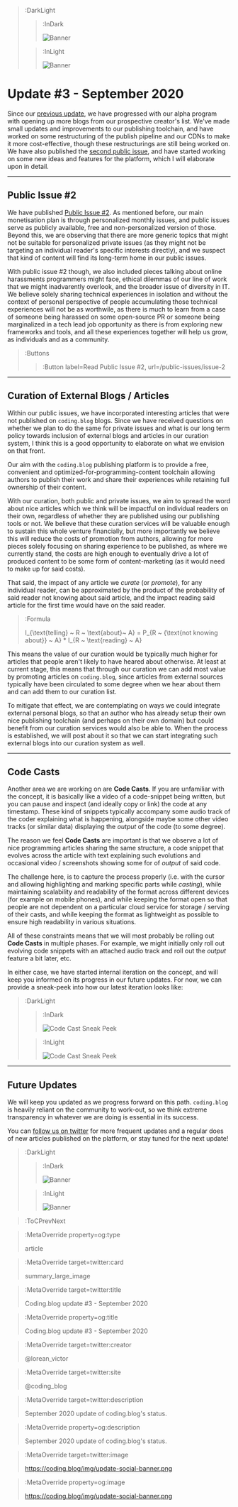 > :DarkLight
> > :InDark
> >
> > ![Banner](/img/update-banner-dark.svg)
>
> > :InLight
> >
> > ![Banner](/img/update-banner.svg)

# Update #3 -  September 2020

Since our [previous update](/updates/update-2), we have progressed with our alpha program with opening up more blogs
from our prospective creator's list. We've made small updates and improvements to our publishing toolchain, and have
worked on some restructuring of the publish pipeline and our CDNs to make it more cost-effective, though these restructurings
are still being worked on. We have also published the [second public issue](/public-issues/issue-2), and have
started working on some new ideas and features for the platform, which I will elaborate upon in detail.

---

## Public Issue #2

We have published [Public Issue #2](/public-issues/issue-2). As mentioned before, our main monetisation plan
is through personalized monthly issues, and public issues serve as publicly available, free and non-personalized
version of those. Beyond this, we are observing that there are more generic topics that might not be suitable
for personalized private issues (as they might not be targeting an individual reader's specific interests directly),
and we suspect that kind of content will find its long-term home in our public issues.

With public issue #2 though, we also included pieces talking about online harassments programmers might face,
ethical dilemmas of our line of work that we might inadvarently overlook, and the broader issue of diversity in IT.
We believe solely sharing technical experiences in isolation and without the context of personal perspective of
people accumulating those technical experiences will not be as worthwile, as there is much to learn from a case of
someone being harassed on some open-source PR or someone being marginalized in a tech lead job opportunity as there is
from exploring new frameworks and tools, and all these experiences together will help us grow, as individuals and
as a community.

> :Buttons
> > :Button label=Read Public Issue #2, url=/public-issues/issue-2

---

## Curation of External Blogs / Articles

Within our public issues, we have incorporated interesting articles that were not published on `coding.blog` blogs.
Since we have received questions on whether we plan to do the same for private issues and what is our long term policy
towards inclusion of external blogs and articles in our curation system, I think this is a good opportunity to elaborate
on what we envision on that front.

Our aim with the `coding.blog` publishing platform is to provide a free, convenient and optimized-for-programming-content
toolchain allowing authors to publish their work and share their experiences while retaining full ownership of their content.

With our curation, both public and private issues, we aim to spread the word about nice articles which we think will
be impactful on individual readers on their own, regardless of whether they are published using our publishing tools or not.
We believe that these curation services will be valuable enough to sustain this whole venture financially, but more importantly
we believe this will reduce the costs of promotion from authors, allowing for more pieces solely focusing on sharing experience
to be published, as where we currently stand, the costs are high enough to eventually drive a lot of produced content to be
some form of content-marketing (as it would need to make up for said costs).

That said, the impact of any article we _curate_ (or _promote_), for any individual reader,
can be approximated by the product of the probability of said reader not knowing about said article,
and the impact reading said article for the first time would have on the said reader.

> :Formula
>
> I_{\text{telling} ~ R ~ \text{about}~ A} = P_{R ~ {\text{not knowing about}} ~ A} * I_{R ~ \text{reading} ~ A}

This means the value of our curation would be typically much higher for articles that people aren't likely
to have heared about otherwise. At least at current stage, this means that through our curation we can add most value
by promoting articles on `coding.blog`, since articles from external sources typically have been circulated
to some degree when we hear about them and can add them to our curation list.

To mitigate that effect, we are contemplating on ways we could integrate external personal blogs, so that an author
who has already setup their own nice publishing toolchain (and perhaps on their own domain) but could benefit from
our curation services would also be able to. When the process is established, we will post about it so that we can
start integrating such external blogs into our curation system as well.

---

## Code Casts

Another area we are working on are **Code Casts**. If you are unfamiliar with the concept, it is basically like a video
of a code-snippet being written, but you can pause and inspect (and ideally copy or link) the code at any timestamp.
These kind of snippets typically accompany some audio track of the coder explaining what is happening, alongside maybe some
other video tracks (or similar data) displaying the _output_ of the code (to some degree).

The reason we feel **Code Casts** are important is that we observe a lot of nice programming articles sharing the same
structure, a code snippet that evolves across the article with text explaining such evolutions and occasional video / screenshots
showing some for of _output_ of said code.

The challenge here, is to capture the process properly (i.e. with the cursor and allowing highlighting and marking specific
parts while _casting_), while maintaining scalability and readability of the format across different devices (for example
on mobile phones), and while keeping the format open so that people are not dependent on a particular cloud service
for storage / serving of their casts, and while keeping the format as lightweight as possible to ensure high readability
in various situations.

All of these constraints means that we will most probably be rolling out **Code Casts** in multiple phases. For example, we
might initially only roll out evolving code snippets with an attached audio track and roll out the _output_ feature a bit later,
etc.

In either case, we have started internal iteration on the concept, and will keep you informed on its progress in our future updates.
For now, we can provide a sneak-peek into how our latest iteration looks like:

> :DarkLight
> > :InDark
> >
> > ![Code Cast Sneak Peek](/img/blogs/codecast-screen-dark.svg)
>
> > :InLight
> >
> > ![Code Cast Sneak Peek](/img/blogs/codecast-screen-light.svg)

---

## Future Updates

We will keep you updated as we progress forward on this path. `coding.blog` is heavily
reliant on the community to work-out, so we think extreme transparency in whatever we are doing
is essential in its success.

You can [follow us on twitter](https://twitter.com/coding_blog) for more frequent updates and a regular does
of new articles published on the platform, or stay tuned for the next update!

> :DarkLight
> > :InDark
> >
> > ![Banner](/img/figure4-dark.svg)
>
> > :InLight
> >
> > ![Banner](/img/figure4.svg)

> :ToCPrevNext

> :MetaOverride property=og:type
>
> article

> :MetaOverride target=twitter:card
>
> summary_large_image

> :MetaOverride target=twitter:title
>
> Coding.blog update #3 - September 2020

> :MetaOverride property=og:title
>
> Coding.blog update #3 - September 2020

> :MetaOverride target=twitter:creator
>
> @lorean_victor

> :MetaOverride target=twitter:site
>
> @coding_blog

> :MetaOverride target=twitter:description
>
> September 2020 update of coding.blog's status.

> :MetaOverride property=og:description
>
> September 2020 update of coding.blog's status.

> :MetaOverride target=twitter:image
>
> https://coding.blog/img/update-social-banner.png

> :MetaOverride property=og:image
>
> https://coding.blog/img/update-social-banner.png